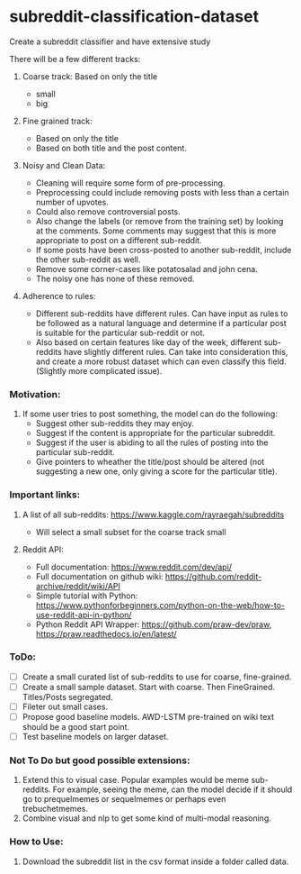 # subreddit-classification-dataset
Create a subreddit classifier and have extensive study

There will be a few different tracks:
1. Coarse track: Based on only the title
	- small
	- big
2. Fine grained track:
	- Based on only the title
	- Based on both title and the post content.
3. Noisy and Clean Data:
	- Cleaning will require some form of pre-processing.
	- Preprocessing could include removing posts with less than a certain number of upvotes.
	- Could also remove controversial posts.
	- Also change the labels (or remove from the training set) by looking at the comments. Some comments may suggest that this is more appropriate to post on a different sub-reddit.
	- If some posts have been cross-posted to another sub-reddit, include the other sub-reddit as well.
	- Remove some corner-cases like potatosalad and john cena.
	- The noisy one has none of these removed.

4. Adherence to rules:
	- Different sub-reddits have different rules. Can have input as rules to be followed as a natural language and determine if a particular post is suitable for the particular sub-reddit or not.
	- Also based on certain features like day of the week, different sub-reddits have slightly different rules. Can take into consideration this, and create a more robust dataset which can even classify this field. (Slightly more complicated issue).

### Motivation:
1. If some user tries to post something, the model can do the following:
	- Suggest other sub-reddits they may enjoy.
	- Suggest if the content is appropriate for the particular subreddit.
	- Suggest if the user is abiding to all the rules of posting into the particular sub-reddit.
	- Give pointers to wheather the title/post should be altered (not suggesting a new one, only giving a score for the particular title).

### Important links:
1. A list of all sub-reddits: https://www.kaggle.com/rayraegah/subreddits
	- Will select a small subset for the coarse track small

2. Reddit API:
	- Full documentation: https://www.reddit.com/dev/api/
	- Full documentation on github wiki: https://github.com/reddit-archive/reddit/wiki/API
	- Simple tutorial with Python: https://www.pythonforbeginners.com/python-on-the-web/how-to-use-reddit-api-in-python/
	- Python Reddit API Wrapper: https://github.com/praw-dev/praw, https://praw.readthedocs.io/en/latest/

### ToDo:
- [ ] Create a small curated list of sub-reddits to use for coarse, fine-grained.
- [ ] Create a small sample dataset. Start with coarse. Then FineGrained. Titles/Posts segregated.
- [ ] Fileter out small cases.
- [ ] Propose good baseline models. AWD-LSTM pre-trained on wiki text should be a good start point.
- [ ] Test baseline models on larger dataset.

### Not To Do but good possible extensions:
1. Extend this to visual case. Popular examples would be meme sub-reddits. For example, seeing the meme, can the model decide if it should go to prequelmemes or sequelmemes or perhaps even trebuchetmemes.
2. Combine visual and nlp to get some kind of multi-modal reasoning.

### How to Use:
1. Download the subreddit list in the csv format inside a folder called data.
